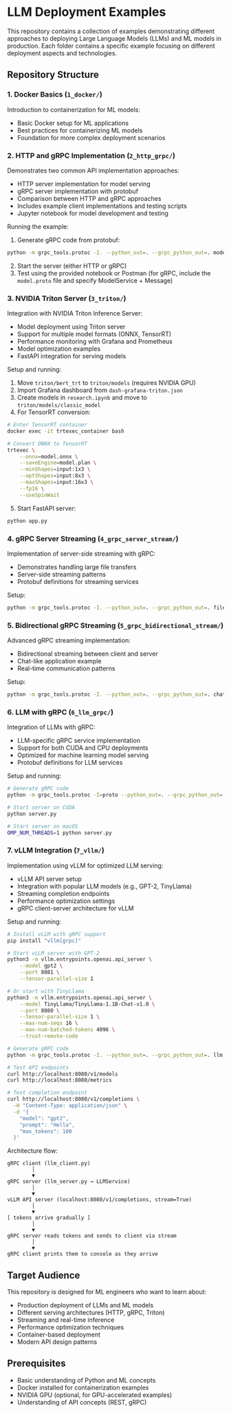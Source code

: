 # LLM Deployment Examples

This repository contains a collection of examples demonstrating different approaches to deploying Large Language Models (LLMs) and ML models in production. Each folder contains a specific example focusing on different deployment aspects and technologies.

## Repository Structure

### 1. Docker Basics (`1_docker/`)
Introduction to containerization for ML models:
- Basic Docker setup for ML applications
- Best practices for containerizing ML models
- Foundation for more complex deployment scenarios

### 2. HTTP and gRPC Implementation (`2_http_grpc/`)
Demonstrates two common API implementation approaches:
- HTTP server implementation for model serving
- gRPC server implementation with protobuf
- Comparison between HTTP and gRPC approaches
- Includes example client implementations and testing scripts
- Jupyter notebook for model development and testing

Running the example:
1. Generate gRPC code from protobuf:
```bash
python -m grpc_tools.protoc -I. --python_out=. --grpc_python_out=. model.proto
```
2. Start the server (either HTTP or gRPC)
3. Test using the provided notebook or Postman (for gRPC, include the `model.proto` file and specify ModelService + Message)

### 3. NVIDIA Triton Server (`3_triton/`)
Integration with NVIDIA Triton Inference Server:
- Model deployment using Triton server
- Support for multiple model formats (ONNX, TensorRT)
- Performance monitoring with Grafana and Prometheus
- Model optimization examples
- FastAPI integration for serving models

Setup and running:
1. Move `triton/bert_trt` to `triton/models` (requires NVIDIA GPU)
2. Import Grafana dashboard from `dash-grafana-triton.json`
3. Create models in `research.ipynb` and move to `triton/models/classic_model`
4. For TensorRT conversion:
```bash
# Enter TensorRT container
docker exec -it trtexec_container bash

# Convert ONNX to TensorRT
trtexec \
    --onnx=model.onnx \
    --saveEngine=model.plan \
    --minShapes=input:1x3 \
    --optShapes=input:8x3 \
    --maxShapes=input:16x3 \
    --fp16 \
    --useSpinWait
```
5. Start FastAPI server:
```bash
python app.py
```

### 4. gRPC Server Streaming (`4_grpc_server_stream/`)
Implementation of server-side streaming with gRPC:
- Demonstrates handling large file transfers
- Server-side streaming patterns
- Protobuf definitions for streaming services

Setup:
```bash
python -m grpc_tools.protoc -I. --python_out=. --grpc_python_out=. file_streamer.proto
```

### 5. Bidirectional gRPC Streaming (`5_grpc_bidirectional_stream/`)
Advanced gRPC streaming implementation:
- Bidirectional streaming between client and server
- Chat-like application example
- Real-time communication patterns

Setup:
```bash
python -m grpc_tools.protoc -I. --python_out=. --grpc_python_out=. chat.proto
```

### 6. LLM with gRPC (`6_llm_grpc/`)
Integration of LLMs with gRPC:
- LLM-specific gRPC service implementation
- Support for both CUDA and CPU deployments
- Optimized for machine learning model serving
- Protobuf definitions for LLM services

Setup and running:
```bash
# Generate gRPC code
python -m grpc_tools.protoc -I=proto --python_out=. --grpc_python_out=. proto/chat.proto

# Start server on CUDA
python server.py

# Start server on macOS
OMP_NUM_THREADS=1 python server.py
```

### 7. vLLM Integration (`7_vllm/`)
Implementation using vLLM for optimized LLM serving:
- vLLM API server setup
- Integration with popular LLM models (e.g., GPT-2, TinyLlama)
- Streaming completion endpoints
- Performance optimization settings
- gRPC client-server architecture for vLLM

Setup and running:
```bash
# Install vLLM with gRPC support
pip install "vllm[grpc]"

# Start vLLM server with GPT-2
python3 -m vllm.entrypoints.openai.api_server \
    --model gpt2 \
    --port 8081 \
    --tensor-parallel-size 1

# Or start with TinyLlama
python3 -m vllm.entrypoints.openai.api_server \
    --model TinyLlama/TinyLlama-1.1B-Chat-v1.0 \
    --port 8080 \
    --tensor-parallel-size 1 \
    --max-num-seqs 16 \
    --max-num-batched-tokens 4096 \
    --trust-remote-code

# Generate gRPC code
python -m grpc_tools.protoc -I. --python_out=. --grpc_python_out=. llm.proto

# Test API endpoints
curl http://localhost:8080/v1/models
curl http://localhost:8080/metrics

# Test completion endpoint
curl http://localhost:8080/v1/completions \
  -H "Content-Type: application/json" \
  -d '{
    "model": "gpt2",
    "prompt": "Hello",
    "max_tokens": 100
  }'
```

Architecture flow:
```
gRPC client (llm_client.py)
        │
        ▼
gRPC server (llm_server.py → LLMService)
        │
        ▼
vLLM API server (localhost:8080/v1/completions, stream=True)
        │
        ▼
[ tokens arrive gradually ]
        │
        ▼
gRPC server reads tokens and sends to client via stream
        │
        ▼
gRPC client prints them to console as they arrive
```

## Target Audience

This repository is designed for ML engineers who want to learn about:
- Production deployment of LLMs and ML models
- Different serving architectures (HTTP, gRPC, Triton)
- Streaming and real-time inference
- Performance optimization techniques
- Container-based deployment
- Modern API design patterns

## Prerequisites

- Basic understanding of Python and ML concepts
- Docker installed for containerization examples
- NVIDIA GPU (optional, for GPU-accelerated examples)
- Understanding of API concepts (REST, gRPC)
